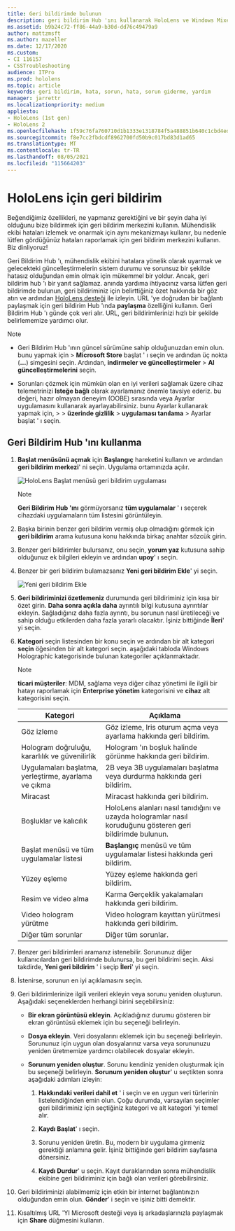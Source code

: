 ```yaml
---
title: Geri bildirimde bulunun
description: geri bildirim Hub 'ını kullanarak HoloLens ve Windows Mixed Reality geliştiricileri için eyleme dönüştürülebilir geri bildirimler oluşturun.
ms.assetid: b9b24c72-ff86-44a9-b30d-dd76c49479a9
author: mattzmsft
ms.author: mazeller
ms.date: 12/17/2020
ms.custom:
- CI 116157
- CSSTroubleshooting
audience: ITPro
ms.prod: hololens
ms.topic: article
keywords: geri bildirim, hata, sorun, hata, sorun giderme, yardım
manager: jarrettr
ms.localizationpriority: medium
appliesto:
- HoloLens (1st gen)
- HoloLens 2
ms.openlocfilehash: 1f59c76fa760710d1b1333e1318784f5a488851b640c1cbd4ed6f673ae60029a
ms.sourcegitcommit: f8e7cc2fbdcdf8962700fd50b9c017bd83d1ad65
ms.translationtype: MT
ms.contentlocale: tr-TR
ms.lasthandoff: 08/05/2021
ms.locfileid: "115664203"
---
```

# <a name="feedback-for-hololens"></a>HoloLens için geri bildirim

Beğendiğimiz özellikleri, ne yapmanız gerektiğini ve bir şeyin daha iyi olduğunu bize bildirmek için geri bildirim merkezini kullanın. Mühendislik ekibi hataları izlemek ve onarmak için aynı mekanizmayı kullanır, bu nedenle lütfen gördüğünüz hataları raporlamak için geri bildirim merkezini kullanın. Biz dinliyoruz!

Geri Bildirim Hub 'ı, mühendislik ekibini hatalara yönelik olarak uyarmak ve gelecekteki güncelleştirmelerin sistem durumu ve sorunsuz bir şekilde hatasız olduğundan emin olmak için mükemmel bir yoldur. Ancak, geri bildirim hub 'ı bir yanıt sağlamaz. anında yardıma ihtiyacınız varsa lütfen geri bildirimde bulunun, geri bildiriminiz için belirttiğiniz özet hakkında bir göz atın ve ardından [HoloLens desteği](https://support.microsoft.com/supportforbusiness/productselection?sapid=e9391227-fa6d-927b-0fff-f96288631b8f) ile izleyin. URL 'ye doğrudan bir bağlantı paylaşmak için geri bildirim Hub 'ında **paylaşma** özelliğini kullanın. Geri Bildirim Hub 'ı günde çok veri alır. URL, geri bildirimlerinizi hızlı bir şekilde belirlememize yardımcı olur.

> [!NOTE]  
>  
> - Geri Bildirim Hub 'ının güncel sürümüne sahip olduğunuzdan emin olun. bunu yapmak için   >  **Microsoft Store** başlat ' ı seçin ve ardından üç nokta (**...**) simgesini seçin. Ardından, **indirmeler ve güncelleştirmeler**  >  **Al güncelleştirmelerini** seçin.  
>  
> - Sorunları çözmek için mümkün olan en iyi verileri sağlamak üzere cihaz telemetrinizi **Isteğe bağlı** olarak ayarlamanız önemle tavsiye ederiz. bu değeri, hazır olmayan deneyim (OOBE) sırasında veya Ayarlar uygulamasını kullanarak ayarlayabilirsiniz. bunu Ayarlar kullanarak yapmak için,   >    >  **üzerinde gizlilik**  >  **uygulaması tanılama**  >  Ayarlar başlat ' ı seçin.

## <a name="use-the-feedback-hub"></a>Geri Bildirim Hub 'ını kullanma

1. **Başlat menüsünü açmak** için **Başlangıç** hareketini kullanın ve ardından **geri bildirim merkezi**' ni seçin. Uygulama ortamınızda açılır.

   ![HoloLens Başlat menüsü geri bildirim uygulaması](./images/hololens2-feedbackhub-tile.png)
   > [!NOTE]  
   > **Geri Bildirim Hub 'ını** görmüyorsanız **tüm uygulamalar** ' ı seçerek cihazdaki uygulamaların tüm listesini görüntüleyin.

1. Başka birinin benzer geri bildirim vermiş olup olmadığını görmek için **geri bildirim** arama kutusuna konu hakkında birkaç anahtar sözcük girin.
1. Benzer geri bildirimler bulursanız, onu seçin, **yorum yaz** kutusuna sahip olduğunuz ek bilgileri ekleyin ve ardından **upoy**' ı seçin.
1. Benzer bir geri bildirim bulamazsanız **Yeni geri bildirim Ekle**' yi seçin.

   ![Yeni geri bildirim Ekle](./images/hololens-feedback-1.png)

1. **Geri bildiriminizi özetlemeniz** durumunda geri bildiriminiz için kısa bir özet girin. **Daha sonra açıkla daha** ayrıntılı bilgi kutusuna ayrıntılar ekleyin. Sağladığınız daha fazla ayrıntı, bu sorunun nasıl üretileceği ve sahip olduğu etkilerden daha fazla yararlı olacaktır. İşiniz bittiğinde **İleri**' yi seçin.

1. **Kategori** seçin listesinden bir konu seçin ve ardından bir alt kategori **seçin** öğesinden bir alt kategori seçin. aşağıdaki tabloda Windows Holographic kategorisinde bulunan kategoriler açıklanmaktadır.

   > [!NOTE]  
   > **ticari müşteriler**: MDM, sağlama veya diğer cihaz yönetimi ile ilgili bir hatayı raporlamak için **Enterprise yönetim** kategorisini ve **cihaz** alt kategorisini seçin.

   |Kategori |Açıklama |
   | --- | --- |
   |Göz izleme |Göz izleme, Iris oturum açma veya ayarlama hakkında geri bildirim. |
   |Hologram doğruluğu, kararlılık ve güvenilirlik |Hologram 'ın boşluk halinde görünme hakkında geri bildirim. |
   |Uygulamaları başlatma, yerleştirme, ayarlama ve çıkma |2B veya 3B uygulamaları başlatma veya durdurma hakkında geri bildirim. |
   |Miracast |Miracast hakkında geri bildirim. |
   |Boşluklar ve kalıcılık |HoloLens alanları nasıl tanıdığını ve uzayda hologramlar nasıl koruduğunu gösteren geri bildirimde bulunun. |
   |Başlat menüsü ve tüm uygulamalar listesi |**Başlangıç** menüsü ve tüm uygulamalar listesi hakkında geri bildirim. |
   |Yüzey eşleme |Yüzey eşleme hakkında geri bildirim. |
   |Resim ve video alma |Karma Gerçeklik yakalamaları hakkında geri bildirim. |
   |Video hologram yürütme |Video hologram kayıttan yürütmesi hakkında geri bildirim. |
   |Diğer tüm sorunlar |Diğer tüm sorunlar. |

1. Benzer geri bildirimleri aramanız istenebilir. Sorununuz diğer kullanıcılardan geri bildirimde bulunursa, bu geri bildirimi seçin. Aksi takdirde, **Yeni geri bildirim** ' i seçip **İleri**' yi seçin.

1. İstenirse, sorunun en iyi açıklamasını seçin.

1. Geri bildirimlerinize ilgili verileri ekleyin veya sorunu yeniden oluşturun. Aşağıdaki seçeneklerden herhangi birini seçebilirsiniz:

   - **Bir ekran görüntüsü ekleyin**. Açıkladığınız durumu gösteren bir ekran görüntüsü eklemek için bu seçeneği belirleyin.
   - **Dosya ekleyin**. Veri dosyalarını eklemek için bu seçeneği belirleyin. Sorununuz için uygun olan dosyalarınız varsa veya sorununuzu yeniden üretmemize yardımcı olabilecek dosyalar ekleyin.
   - **Sorunum yeniden oluştur**. Sorunu kendiniz yeniden oluşturmak için bu seçeneği belirleyin. **Sorunum yeniden oluştur**' u seçtikten sonra aşağıdaki adımları izleyin:  

     1. **Hakkındaki verileri dahil et** ' i seçin ve en uygun veri türlerinin listelendiğinden emin olun. Çoğu durumda, varsayılan seçimler geri bildiriminiz için seçtiğiniz kategori ve alt kategori 'yi temel alır.  
     1. **Kaydı Başlat**' ı seçin.

     1. Sorunu yeniden üretin. Bu, modern bir uygulama girmeniz gerektiği anlamına gelir. İşiniz bittiğinde geri bildirim sayfasına dönersiniz.
     1. **Kaydı Durdur**' u seçin. Kayıt duraklarından sonra mühendislik ekibine geri bildiriminiz için bağlı olan verileri görebilirsiniz.

1. Geri bildiriminizi alabilmemiz için etkin bir internet bağlantınızın olduğundan emin olun. **Gönder**' i seçin ve işiniz bitti demektir.

1. Kısaltılmış URL 'YI Microsoft desteği veya iş arkadaşlarınızla paylaşmak için **Share** düğmesini kullanın.